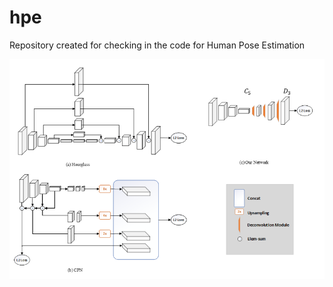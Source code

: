 # hpe
Repository created for checking in the code for Human Pose Estimation

![Image](https://github.com/eva4p2/hpe/blob/master/model.png)
